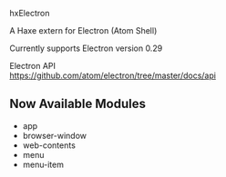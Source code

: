 hxElectron

A Haxe extern for Electron (Atom Shell)

Currently supports Electron version 0.29

Electron API  
https://github.com/atom/electron/tree/master/docs/api

## Now Available Modules
 * app
 * browser-window
 * web-contents
 * menu
 * menu-item
